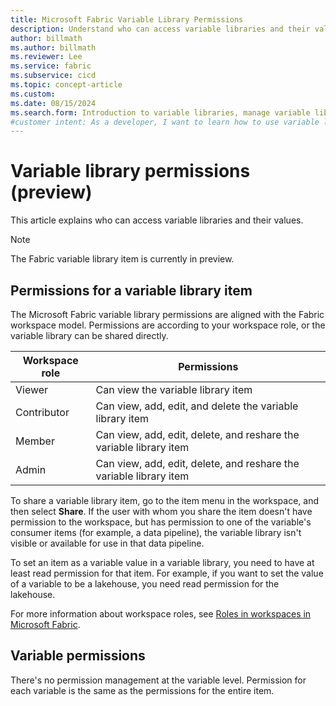 ```yaml
---
title: Microsoft Fabric Variable Library Permissions
description: Understand who can access variable libraries and their values.
author: billmath
ms.author: billmath
ms.reviewer: Lee
ms.service: fabric
ms.subservice: cicd
ms.topic: concept-article
ms.custom:
ms.date: 08/15/2024
ms.search.form: Introduction to variable libraries, manage variable libraries, variable library permissions, variable types
#customer intent: As a developer, I want to learn how to use variable libraries and who has permission to view and edit them.
---
```


# Variable library permissions (preview)

This article explains who can access variable libraries and their values.

> [!NOTE]
> The Fabric variable library item is currently in preview.

## Permissions for a variable library item

The Microsoft Fabric variable library permissions are aligned with the Fabric workspace model. Permissions are according to your workspace role, or the variable library can be shared directly.

Workspace role | Permissions
---------------|------------
Viewer | Can view the variable library item
Contributor | Can view, add, edit, and delete the variable library item
Member | Can view, add, edit, delete, and reshare the variable library item
Admin | Can view, add, edit, delete, and reshare the variable library item

To share a variable library item, go to the item menu in the workspace, and then select **Share**. If the user with whom you share the item doesn't have permission to the workspace, but has permission to one of the variable's consumer items (for example, a data pipeline), the variable library isn't visible or available for use in that data pipeline.

To set an item as a variable value in a variable library, you need to have at least read permission for that item. For example, if you want to set the value of a variable to be a lakehouse, you need read permission for the lakehouse.

For more information about workspace roles, see [Roles in workspaces in Microsoft Fabric](../../get-started/roles-workspaces.md).

## Variable permissions

There's no permission management at the variable level. Permission for each variable is the same as the permissions for the entire item.
